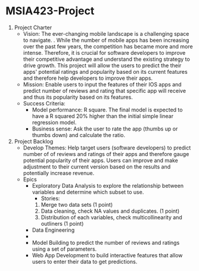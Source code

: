 # MSIA423-Project

 1. Project Charter
	 - Vision: The ever-changing mobile landscape is a challenging space to navigate. . While the number of mobile apps has been increasing over the past few years, the competition has became more and more intense. Therefore, it is crucial for software developers to improve their competitive advantage and understand the existing strategy to drive growth. This project will allow the users to predict the their apps' potential ratings and popularity based on its current features and therefore help developers to improve their apps.
	 - Mission: Enable users to input the features of their IOS apps and predict number of reviews and rating that specific app will receive and thus its popularity based on its features. 
	 - Success Criteria: 
		 - Model performance: R square. The final model is expected to have a R squared 20% higher than the initial simple linear regression model.
		 - Business sense: Ask the user to rate the app (thumbs up or thumbs down) and calculate the ratio. 
 2. Project Backlog
	 - Develop Themes: Help target users (software developers) to predict number of of reviews and ratings of their apps and therefore gauge potential popularity of their apps. Users can improve and make adjustment to their current version based on the results and potentially increase revenue. 
	 - Epics
		 - Exploratory Data Analysis to explore the relationship between variables and determine which subset to use.
			 - Stories:
			1. Merge two data sets (1 point)
			2. Data cleaning, check NA values and duplicates. (1 point)
			3. Distribution of each variables, check multicollinearity and outliners (1 point)  
		 - Data Engineering 
		 - 
		 - Model Building to predict the number of reviews and ratings using a set of parameters. 
		 - Web App Development to build interactive features that allow users to enter their data to get predictions. 
	

<!--stackedit_data:
eyJoaXN0b3J5IjpbLTE1NTUyNTA5NjMsLTE2NTQ0MzM3NDEsLT
gxOTg2MDE0Nyw0NDgzOTM3NTgsMTk1OTU0NjQ5OSwxNjg0NzY3
MDEyLDE5OTQxMjAwMCw5NzgwOTY0ODJdfQ==
-->